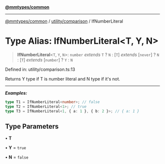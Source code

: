 [**@mmtypes/common**](../../../README.md)

***

[@mmtypes/common](../../../modules.md) / [utility/comparison](../README.md) / IfNumberLiteral

# Type Alias: IfNumberLiteral\<T, Y, N\>

> **IfNumberLiteral**\<`T`, `Y`, `N`\>: `number` *extends* `T` ? `N` : \[`T`\] *extends* \[`never`\] ? `N` : \[`T`\] *extends* \[`number`\] ? `Y` : `N`

Defined in: utility/comparison.ts:13

Returns Y type if T is number literal and N type if it's not.

---
_**Examples:**_
```typescript
type T1 = IfNumberLiteral<number>; // false
type T2 = IfNumberLiteral<1>; // true
type T3 = IfNumberLiteral<1, { a: 1 }, { b: 2 }>; // { a: 1 }
```

## Type Parameters

• **T**

• **Y** = `true`

• **N** = `false`
